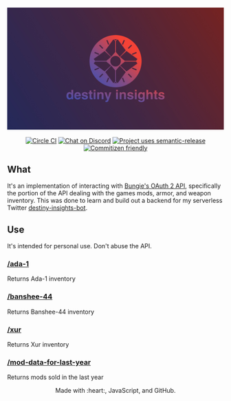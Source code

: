 ![logo](./media/logo.jpg)

<p align="center">
  <a href="https://circleci.com/gh/cujarrett/destiny-insights-backend/tree/main"><img alt="Circle CI" src="https://circleci.com/gh/cujarrett/destiny-insights-backend/tree/main.svg?style=svg"></a>
  <a href="https://discord.gg/jAA5U52"><img alt="Chat on Discord" src="https://img.shields.io/discord/460598989939802115?label=Discord"></a>
  <a href="https://github.com/semantic-release/semantic-release"><img alt="Project uses semantic-release" src="https://img.shields.io/badge/%20%20%F0%9F%93%A6%F0%9F%9A%80-semantic--release-e10079.svg"></a>
  <a href="http://commitizen.github.io/cz-cli/"><img alt="Commitizen friendly" src="https://img.shields.io/badge/commitizen-friendly-brightgreen.svg?"></a>
</p>

## What

It's an implementation of interacting with
[Bungie's OAuth 2 API](https://github.com/Bungie-net/api), specifically the
portion of the API dealing with the games mods, armor, and weapon inventory. This
was done to learn and build out a backend for my serverless Twitter
[destiny-insights-bot](https://github.com/cujarrett/destiny-insights-bot).

## Use

It's intended for personal use. Don't abuse the API.

### [/ada-1](https://api.destinyinsights.com/ada-1)

Returns Ada-1 inventory

### [/banshee-44](https://api.destinyinsights.com/banshee-44)

Returns Banshee-44 inventory

### [/xur](https://api.destinyinsights.com/xur)

Returns Xur inventory

### [/mod-data-for-last-year](https://api.destinyinsights.com/mod-data-for-last-year)

Returns mods sold in the last year

<p align="center">
  Made with :heart:, JavaScript, and GitHub.
</p>

